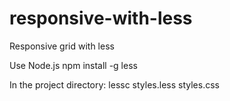 # responsive-with-less
Responsive grid with less

Use Node.js
npm install -g less

In the project directory:
lessc styles.less styles.css
